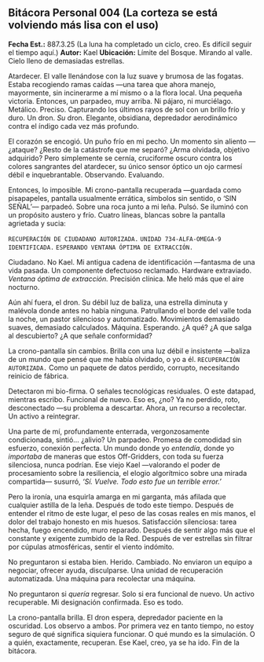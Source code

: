 ## Bitácora Personal 004 (La corteza se está volviendo más lisa con el uso)

**Fecha Est.:** 887.3.25 (La luna ha completado un ciclo, creo. Es difícil seguir el tiempo aquí.)
**Autor:** Kael
**Ubicación:** Límite del Bosque. Mirando al valle. Cielo lleno de demasiadas estrellas.

Atardecer. El valle llenándose con la luz suave y brumosa de las fogatas. Estaba recogiendo ramas caídas —una tarea que ahora manejo, mayormente, sin incinerarme a mí mismo o a la flora local. Una pequeña victoria. Entonces, un parpadeo, muy arriba. Ni pájaro, ni murciélago. Metálico. Preciso. Capturando los últimos rayos de sol con un brillo frío y duro. Un dron. *Su* dron. Elegante, obsidiana, depredador aerodinámico contra el índigo cada vez más profundo.

El corazón se encogió. Un puño frío en mi pecho. Un momento sin aliento —¿ataque? ¿Resto de la catástrofe que me separó? ¿Arma olvidada, objetivo adquirido? Pero simplemente se cernía, cruciforme oscuro contra los colores sangrantes del atardecer, su único sensor óptico un ojo carmesí débil e inquebrantable. Observando. Evaluando.

Entonces, lo imposible. Mi crono-pantalla recuperada —guardada como pisapapeles, pantalla usualmente errática, símbolos sin sentido, o ‘SIN SEÑAL’— parpadeó. Sobre una roca junto a mi leña. Pulsó. Se iluminó con un propósito austero y frío. Cuatro líneas, blancas sobre la pantalla agrietada y sucia:

`RECUPERACIÓN DE CIUDADANO AUTORIZADA.`
`UNIDAD 734-ALFA-OMEGA-9 IDENTIFICADA.`
`ESPERANDO VENTANA ÓPTIMA DE EXTRACCIÓN.`

Ciudadano. No Kael. Mi antigua cadena de identificación —fantasma de una vida pasada. Un componente defectuoso reclamado. Hardware extraviado. *Ventana óptima de extracción.* Precisión clínica. Me heló más que el aire nocturno.

Aún ahí fuera, el dron. Su débil luz de baliza, una estrella diminuta y malévola donde antes no había ninguna. Patrullando el borde del valle toda la noche, un pastor silencioso y automatizado. Movimientos demasiado suaves, demasiado calculados. Máquina. Esperando. ¿A qué? ¿A que salga al descubierto? ¿A que señale conformidad?

La crono-pantalla sin cambios. Brilla con una luz débil e insistente —baliza de un mundo que pensé que me había olvidado, o yo a él. `RECUPERACIÓN AUTORIZADA.` Como un paquete de datos perdido, corrupto, necesitando reinicio de fábrica.

Detectaron mi bio-firma. O señales tecnológicas residuales. O este datapad, mientras escribo. Funcional de nuevo. Eso es, ¿no? Ya no perdido, roto, desconectado —su problema a descartar. Ahora, un recurso a recolectar. Un activo a reintegrar.

Una parte de mí, profundamente enterrada, vergonzosamente condicionada, sintió… ¿alivio? Un parpadeo. Promesa de comodidad sin esfuerzo, conexión perfecta. Un mundo donde yo *entendía*, donde yo *importaba* de maneras que estos Off-Gridders, con toda su fuerza silenciosa, nunca podrían. Ese viejo Kael —valorando el poder de procesamiento sobre la resiliencia, el elogio algorítmico sobre una mirada compartida— susurró, *‘Sí. Vuelve. Todo esto fue un terrible error.’*

Pero la ironía, una esquirla amarga en mi garganta, más afilada que cualquier astilla de la leña. Después de todo este tiempo. Después de entender el ritmo de este lugar, el peso de las cosas reales en mis manos, el dolor del trabajo honesto en mis huesos. Satisfacción silenciosa: tarea hecha, fuego encendido, muro reparado. Después de sentir algo más que el constante y exigente zumbido de la Red. Después de ver estrellas sin filtrar por cúpulas atmosféricas, sentir el viento indómito.

No preguntaron si estaba bien. Herido. Cambiado. No enviaron un equipo a negociar, ofrecer ayuda, disculparse. Una unidad de recuperación automatizada. Una máquina para recolectar una máquina.

No preguntaron si *quería* regresar. Solo si era funcional de nuevo. Un activo recuperable. Mi designación confirmada. Eso es todo.

La crono-pantalla brilla. El dron espera, depredador paciente en la oscuridad. Los observo a ambos. Por primera vez en tanto tiempo, no estoy seguro de qué significa siquiera funcionar. O qué mundo es la simulación. O a quién, exactamente, recuperan.
Ese Kael, creo, ya se ha ido. Fin de la bitácora.
